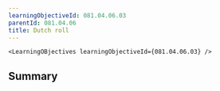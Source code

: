 ```yaml
---
learningObjectiveId: 081.04.06.03
parentId: 081.04.06
title: Dutch roll
---
```


```tsx eval
<LearningOBjectives learningObjectiveId={081.04.06.03} />
```

## Summary
